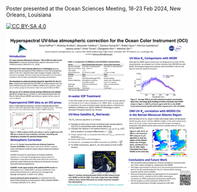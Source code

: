 Poster presented at the Ocean Sciences Meeting, 18-23 Feb 2024, New Orleans, Louisiana

[<img src="https://licensebuttons.net/l/by-sa/4.0/88x31.png" 
      alt="CC BY-SA 4.0" 
      style="width: 60px;">](http://creativecommons.org/licenses/by-sa/4.0/)


<a href="Haffner_etal_OSM_2024.pdf"><img src="Haffner_etal_OSM_2024.png" alt=""></a>
